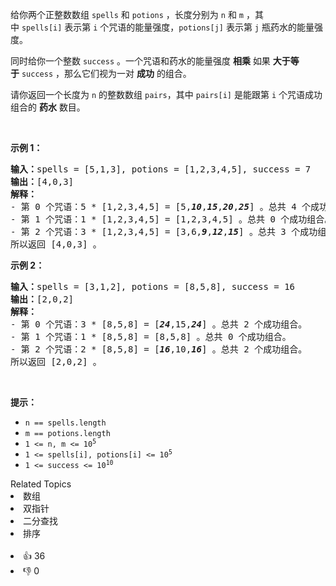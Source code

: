 <p>给你两个正整数数组&nbsp;<code>spells</code> 和&nbsp;<code>potions</code>&nbsp;，长度分别为&nbsp;<code>n</code> 和&nbsp;<code>m</code>&nbsp;，其中&nbsp;<code>spells[i]</code>&nbsp;表示第&nbsp;<code>i</code>&nbsp;个咒语的能量强度，<code>potions[j]</code>&nbsp;表示第&nbsp;<code>j</code>&nbsp;瓶药水的能量强度。</p>

<p>同时给你一个整数&nbsp;<code>success</code>&nbsp;。一个咒语和药水的能量强度 <strong>相乘</strong> 如果&nbsp;<strong>大于等于</strong>&nbsp;<code>success</code>&nbsp;，那么它们视为一对&nbsp;<strong>成功</strong>&nbsp;的组合。</p>

<p>请你返回一个长度为 <code>n</code>&nbsp;的整数数组<em>&nbsp;</em><code>pairs</code>，其中<em>&nbsp;</em><code>pairs[i]</code>&nbsp;是能跟第 <code>i</code>&nbsp;个咒语成功组合的 <b>药水</b>&nbsp;数目。</p>

<p>&nbsp;</p>

<p><strong>示例 1：</strong></p>

<pre><b>输入：</b>spells = [5,1,3], potions = [1,2,3,4,5], success = 7
<b>输出：</b>[4,0,3]
<strong>解释：</strong>
- 第 0 个咒语：5 * [1,2,3,4,5] = [5,<em><strong>10</strong></em>,<em><strong>15</strong></em>,<em><strong>20</strong></em>,<em><strong>25</strong></em>] 。总共 4 个成功组合。
- 第 1 个咒语：1 * [1,2,3,4,5] = [1,2,3,4,5] 。总共 0 个成功组合。
- 第 2 个咒语：3 * [1,2,3,4,5] = [3,6,<em><strong>9</strong></em>,<em><strong>12</strong></em>,<em><strong>15</strong></em>] 。总共 3 个成功组合。
所以返回 [4,0,3] 。
</pre>

<p><strong>示例 2：</strong></p>

<pre><b>输入：</b>spells = [3,1,2], potions = [8,5,8], success = 16
<b>输出：</b>[2,0,2]
<strong>解释：</strong>
- 第 0 个咒语：3 * [8,5,8] = [<em><strong>24</strong></em>,15,<em><strong>24</strong></em>] 。总共 2 个成功组合。
- 第 1 个咒语：1 * [8,5,8] = [8,5,8] 。总共 0 个成功组合。
- 第 2 个咒语：2 * [8,5,8] = [<em><strong>16</strong></em>,10,<em><strong>16</strong></em>] 。总共 2 个成功组合。
所以返回 [2,0,2] 。
</pre>

<p>&nbsp;</p>

<p><strong>提示：</strong></p>

<ul> 
 <li><code>n == spells.length</code></li> 
 <li><code>m == potions.length</code></li> 
 <li><code>1 &lt;= n, m &lt;= 10<sup>5</sup></code></li> 
 <li><code>1 &lt;= spells[i], potions[i] &lt;= 10<sup>5</sup></code></li> 
 <li><code>1 &lt;= success &lt;= 10<sup>10</sup></code></li> 
</ul>

<div><div>Related Topics</div><div><li>数组</li><li>双指针</li><li>二分查找</li><li>排序</li></div></div><br><div><li>👍 36</li><li>👎 0</li></div>